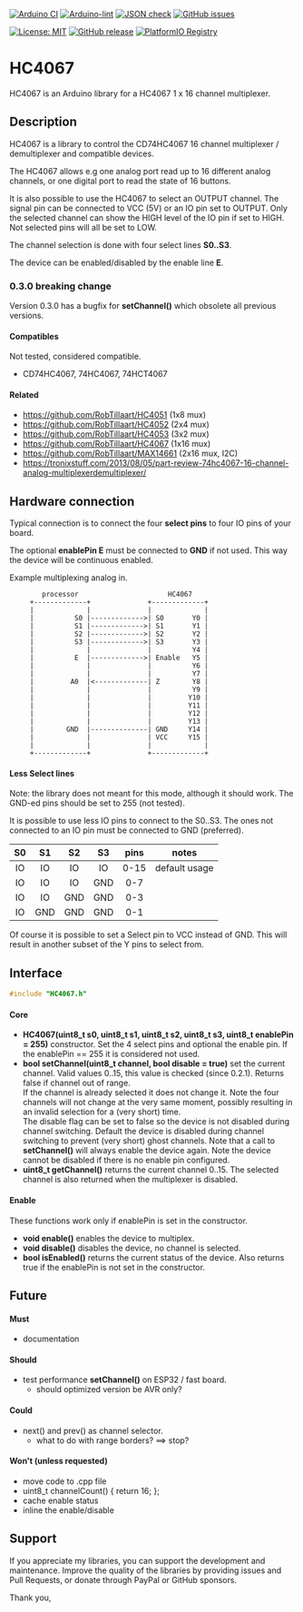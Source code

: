 
[![Arduino CI](https://github.com/RobTillaart/HC4067/workflows/Arduino%20CI/badge.svg)](https://github.com/marketplace/actions/arduino_ci)
[![Arduino-lint](https://github.com/RobTillaart/HC4067/actions/workflows/arduino-lint.yml/badge.svg)](https://github.com/RobTillaart/HC4067/actions/workflows/arduino-lint.yml)
[![JSON check](https://github.com/RobTillaart/HC4067/actions/workflows/jsoncheck.yml/badge.svg)](https://github.com/RobTillaart/HC4067/actions/workflows/jsoncheck.yml)
[![GitHub issues](https://img.shields.io/github/issues/RobTillaart/HC4067.svg)](https://github.com/RobTillaart/HC4067/issues)

[![License: MIT](https://img.shields.io/badge/license-MIT-green.svg)](https://github.com/RobTillaart/HC4067/blob/master/LICENSE)
[![GitHub release](https://img.shields.io/github/release/RobTillaart/HC4067.svg?maxAge=3600)](https://github.com/RobTillaart/HC4067/releases)
[![PlatformIO Registry](https://badges.registry.platformio.org/packages/robtillaart/library/HC4067.svg)](https://registry.platformio.org/libraries/robtillaart/HC4067)


# HC4067

HC4067 is an Arduino library for a HC4067 1 x 16 channel multiplexer.


## Description

HC4067 is a library to control the CD74HC4067 16 channel
multiplexer / demultiplexer and compatible devices.

The HC4067 allows e.g one analog port read up to 16 different analog channels,
or one digital port to read the state of 16 buttons.

It is also possible to use the HC4067 to select an OUTPUT channel.
The signal pin can be connected to VCC (5V) or an IO pin set to OUTPUT.
Only the selected channel can show the HIGH level of the IO pin if set to HIGH.
Not selected pins will all be set to LOW.

The channel selection is done with four select lines **S0..S3**.

The device can be enabled/disabled by the enable line **E**.


### 0.3.0 breaking change

Version 0.3.0 has a bugfix for **setChannel()** which obsolete all previous versions.


#### Compatibles

Not tested, considered compatible.
- CD74HC4067, 74HC4067, 74HCT4067


#### Related

- https://github.com/RobTillaart/HC4051  (1x8 mux)
- https://github.com/RobTillaart/HC4052  (2x4 mux)
- https://github.com/RobTillaart/HC4053  (3x2 mux)
- https://github.com/RobTillaart/HC4067  (1x16 mux)
- https://github.com/RobTillaart/MAX14661 (2x16 mux, I2C)
- https://tronixstuff.com/2013/08/05/part-review-74hc4067-16-channel-analog-multiplexerdemultiplexer/


## Hardware connection

Typical connection is to connect the four **select pins** to four IO pins of your board.

The optional **enablePin E** must be connected to **GND** if not used.
This way the device will be continuous enabled.

Example multiplexing analog in.

```
        processor                      HC4067
     +-------------+              +-------------+
     |             |              |             |
     |          S0 |------------->| S0       Y0 |
     |          S1 |------------->| S1       Y1 |
     |          S2 |------------->| S2       Y2 |
     |          S3 |------------->| S3       Y3 |
     |             |              |          Y4 |
     |          E  |------------->| Enable   Y5 |
     |             |              |          Y6 |
     |             |              |          Y7 |
     |         A0  |<-------------| Z        Y8 |
     |             |              |          Y9 |
     |             |              |         Y10 |
     |             |              |         Y11 |
     |             |              |         Y12 |
     |             |              |         Y13 |
     |        GND  |--------------| GND     Y14 |
     |             |              | VCC     Y15 |
     |             |              |             |
     +-------------+              +-------------+
```


#### Less Select lines

Note: the library does not meant for this mode, although it should work.
The GND-ed pins should be set to 255 (not tested).

It is possible to use less IO pins to connect to the S0..S3.
The ones not connected to an IO pin must be connected to GND (preferred).

|  S0   |  S1   |  S2   |  S3   |  pins  |  notes  |
|:-----:|:-----:|:-----:|:-----:|:------:|:-------:|
|  IO   |  IO   |  IO   |  IO   |  0-15  |  default usage
|  IO   |  IO   |  IO   |  GND  |   0-7  |
|  IO   |  IO   |  GND  |  GND  |   0-3  |
|  IO   |  GND  |  GND  |  GND  |   0-1  |

Of course it is possible to set a Select pin to VCC instead of GND.
This will result in another subset of the Y pins to select from.


## Interface

```cpp
#include "HC4067.h"
```

#### Core

- **HC4067(uint8_t s0, uint8_t s1, uint8_t s2, uint8_t s3, uint8_t enablePin = 255)** constructor.
Set the 4 select pins and optional the enable pin.
If the enablePin == 255 it is considered not used.
- **bool setChannel(uint8_t channel, bool disable = true)** set the current channel.
Valid values 0..15, this value is checked (since 0.2.1).
Returns false if channel out of range.  
If the channel is already selected it does not change it.
Note the four channels will not change at the very same moment, 
possibly resulting in an invalid selection for a (very short) time.  
The disable flag can be set to false so the device is not disabled during channel switching.
Default the device is disabled during channel switching to prevent (very short) ghost channels.
Note that a call to **setChannel()** will always enable the device again.
Note the device cannot be disabled if there is no enable pin configured.
- **uint8_t getChannel()** returns the current channel 0..15.
The selected channel is also returned when the multiplexer is disabled.


#### Enable

These functions work only if enablePin is set in the constructor.

- **void enable()** enables the device to multiplex.
- **void disable()** disables the device, no channel is selected.
- **bool isEnabled()** returns the current status of the device.
Also returns true if the enablePin is not set in the constructor.


## Future

#### Must

- documentation

#### Should

- test performance **setChannel()** on ESP32 / fast board.
  - should optimized version be AVR only?

#### Could

- next() and prev() as channel selector.
  - what to do with range borders? ==> stop?

#### Won't (unless requested)

- move code to .cpp file
- uint8_t channelCount() { return 16; };
- cache enable status
- inline the enable/disable

## Support

If you appreciate my libraries, you can support the development and maintenance.
Improve the quality of the libraries by providing issues and Pull Requests, or
donate through PayPal or GitHub sponsors.

Thank you,


